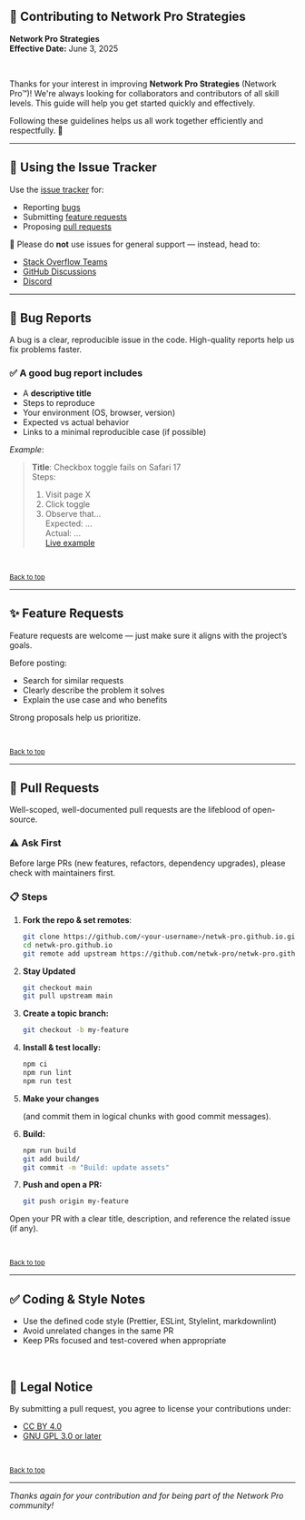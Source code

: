 <!-- =========================================================================
Copyright © 2025 Network Pro Strategies (Network Pro™)
SPDX-License-Identifier: CC-BY-4.0 OR GPL-3.0-or-later
This file is part of Network Pro.
========================================================================== -->

<section id="top">

# 🤝 Contributing to Network Pro Strategies

</section>

**Network Pro Strategies**  
**Effective Date:** June 3, 2025

&nbsp;

Thanks for your interest in improving **Network Pro Strategies** (Network Pro™)! We're always looking for collaborators and contributors of all skill levels. This guide will help you get started quickly and effectively.

Following these guidelines helps us all work together efficiently and respectfully. 🙌

---

## 🐛 Using the Issue Tracker

Use the [issue tracker](https://github.com/netwk-pro/netwk-pro.github.io/issues) for:

- Reporting [bugs](#bug-reports)
- Submitting [feature requests](#feature-requests)
- Proposing [pull requests](#pull-requests)

🚫 Please do **not** use issues for general support — instead, head to:

- [Stack Overflow Teams](https://stack.neteng.pro/)
- [GitHub Discussions](https://discuss.neteng.pro)
- [Discord](https://discord.neteng.pro)

---

<section id="bug-reports">

## 🐞 Bug Reports

A bug is a clear, reproducible issue in the code. High-quality reports help us fix problems faster.

### ✅ A good bug report includes

- A **descriptive title**
- Steps to reproduce
- Your environment (OS, browser, version)
- Expected vs actual behavior
- Links to a minimal reproducible case (if possible)

_Example_:

<!-- markdownlint-disable MD042 -->

> **Title**: Checkbox toggle fails on Safari 17  
> Steps:  
>
> 1. Visit page X  
> 2. Click toggle  
> 3. Observe that...  
> Expected: ...  
> Actual: ...  
> [Live example](#)

<!-- markdownlint-enable MD042 -->

</section>

&nbsp;

<sub>[Back to top](#top)</sub>

---

<section id="feature-requests">

## ✨ Feature Requests

Feature requests are welcome — just make sure it aligns with the project’s goals.

Before posting:

- Search for similar requests
- Clearly describe the problem it solves
- Explain the use case and who benefits

Strong proposals help us prioritize.

</section>

&nbsp;

<sub>[Back to top](#top)</sub>

---

<section id="pull-requests">

## 🔁 Pull Requests

Well-scoped, well-documented pull requests are the lifeblood of open-source.

### ⚠️ Ask First

Before large PRs (new features, refactors, dependency upgrades), please check with maintainers first.

### 📋 Steps

1. **Fork the repo & set remotes**:

   ```bash
   git clone https://github.com/<your-username>/netwk-pro.github.io.git
   cd netwk-pro.github.io
   git remote add upstream https://github.com/netwk-pro/netwk-pro.github.io.git
   ```

2. **Stay Updated**

   ```bash
   git checkout main
   git pull upstream main
   ```

3. **Create a topic branch:**

   ```bash
   git checkout -b my-feature
   ```

4. **Install & test locally:**

   ```bash
   npm ci
   npm run lint
   npm run test
   ```

5. **Make your changes**

   (and commit them in logical chunks with good commit messages).

6. **Build:**

   ```bash
   npm run build
   git add build/
   git commit -m "Build: update assets"
   ```

7. **Push and open a PR:**

   ```bash
   git push origin my-feature
   ```

Open your PR with a clear title, description, and reference the related issue (if any).

</section>

&nbsp;

<sub>[Back to top](#top)</sub>

---

## ✅ Coding & Style Notes

- Use the defined code style (Prettier, ESLint, Stylelint, markdownlint)
- Avoid unrelated changes in the same PR
- Keep PRs focused and test-covered when appropriate

&nbsp;

## 🔐 Legal Notice

By submitting a pull request, you agree to license your contributions under:

- [CC BY 4.0](https://netwk.pro/license#cc-by)
- [GNU GPL 3.0 or later](https://netwk.pro/license#gnu-gpl)

&nbsp;

<sub>[Back to top](#top)</sub>

---

_Thanks again for your contribution and for being part of the Network Pro community!_
